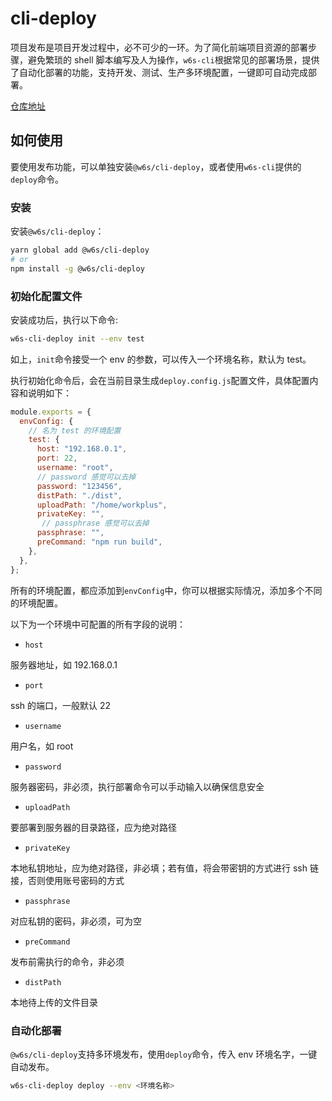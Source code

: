 # cli-deploy

项目发布是项目开发过程中，必不可少的一环。为了简化前端项目资源的部署步骤，避免繁琐的 shell 脚本编写及人为操作，`w6s-cli`根据常见的部署场景，提供了自动化部署的功能，支持开发、测试、生产多环境配置，一键即可自动完成部署。

[仓库地址](https://github.com/WorkPlusFE/cli/tree/master/packages/%40w6s/cli-deploy)

## 如何使用

要使用发布功能，可以单独安装`@w6s/cli-deploy`，或者使用`w6s-cli`提供的`deploy`命令。

### 安装

安装`@w6s/cli-deploy`：

```bash
yarn global add @w6s/cli-deploy
# or
npm install -g @w6s/cli-deploy
```

### 初始化配置文件

安装成功后，执行以下命令:

```bash
w6s-cli-deploy init --env test
```

如上，`init`命令接受一个 env 的参数，可以传入一个环境名称，默认为 test。

执行初始化命令后，会在当前目录生成`deploy.config.js`配置文件，具体配置内容和说明如下：

```js
module.exports = {
  envConfig: {
    // 名为 test 的环境配置
    test: {
      host: "192.168.0.1",
      port: 22,
      username: "root",
      // password 感觉可以去掉
      password: "123456",
      distPath: "./dist",
      uploadPath: "/home/workplus",
      privateKey: "",
       // passphrase 感觉可以去掉
      passphrase: "",
      preCommand: "npm run build",
    },
  },
};
```

所有的环境配置，都应添加到`envConfig`中，你可以根据实际情况，添加多个不同的环境配置。

以下为一个环境中可配置的所有字段的说明：

* `host`

服务器地址，如 192.168.0.1

* `port` 

ssh 的端口，一般默认 22

* `username` 

用户名，如 root

* `password`

服务器密码，非必须，执行部署命令可以手动输入以确保信息安全

* `uploadPath` 

要部署到服务器的目录路径，应为绝对路径

* `privateKey`

本地私钥地址，应为绝对路径，非必填；若有值，将会带密钥的方式进行 ssh 链接，否则使用账号密码的方式

* `passphrase` 

对应私钥的密码，非必须，可为空

* `preCommand` 

发布前需执行的命令，非必须

* `distPath`

本地待上传的文件目录


### 自动化部署

`@w6s/cli-deploy`支持多环境发布，使用`deploy`命令，传入 env 环境名字，一键自动发布。

```sh
w6s-cli-deploy deploy --env <环境名称>
```
